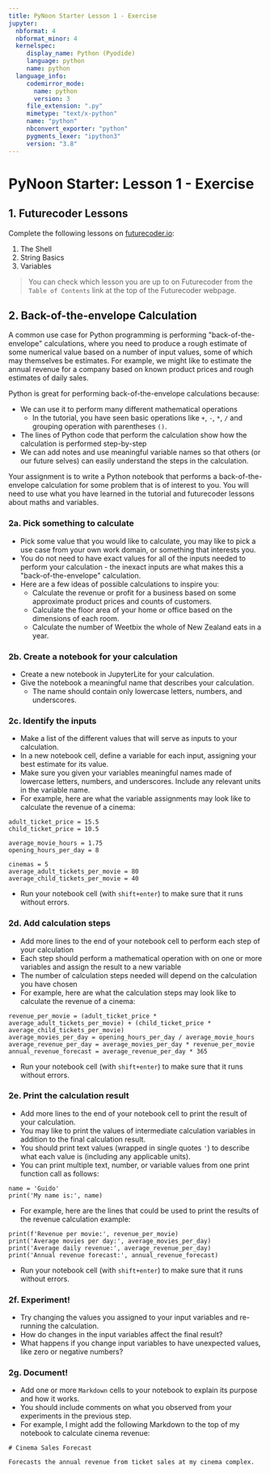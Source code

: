 ```yaml
---
title: PyNoon Starter Lesson 1 - Exercise
jupyter:
  nbformat: 4
  nbformat_minor: 4
  kernelspec:
     display_name: Python (Pyodide)
     language: python
     name: python
  language_info:
     codemirror_mode:
       name: python
       version: 3
     file_extension: ".py"
     mimetype: "text/x-python"
     name: "python"
     nbconvert_exporter: "python"
     pygments_lexer: "ipython3"
     version: "3.8"
---
```


# PyNoon Starter: Lesson 1 - Exercise

## 1. Futurecoder Lessons

Complete the following lessons on [futurecoder.io](https://futurecoder.io):

1. The Shell
2. String Basics
3. Variables

> You can check which lesson you are up to on Futurecoder from the
> `Table of Contents` link at the top of the Futurecoder webpage.


## 2. Back-of-the-envelope Calculation

A common use case for Python programming is performing
"back-of-the-envelope" calculations, where you need to produce a rough
estimate of some numerical value based on a number of input values,
some of which may themselves be estimates. For example, we might like
to estimate the annual revenue for a company based on known product
prices and rough estimates of daily sales.

Python is great for performing back-of-the-envelope calculations
because:

* We can use it to perform many different mathematical operations
  * In the tutorial, you have seen basic operations like `+`, `-`,
    `*`, `/` and grouping operation with parentheses `()`.
* The lines of Python code that perform the calculation show how the
  calculation is performed step-by-step
* We can add notes and use meaningful variable names so that others
  (or our future selves) can easily understand the steps in the
  calculation.

Your assignment is to write a Python notebook that performs a
back-of-the-envelope calculation for some problem that is of interest
to you. You will need to use what you have learned in the tutorial and
futurecoder lessons about maths and variables.

### 2a. Pick something to calculate

* Pick some value that you would like to calculate, you may like to
  pick a use case from your own work domain, or something that
  interests you.
* You do not need to have exact values for all of the inputs needed to
  perform your calculation - the inexact inputs are what makes this a
  "back-of-the-envelope" calculation.
* Here are a few ideas of possible calculations to inspire you:
  * Calculate the revenue or profit for a business based on some
    approximate product prices and counts of customers.
  * Calculate the floor area of your home or office based on the
    dimensions of each room.
  * Calculate the number of Weetbix the whole of New Zealand eats in a
    year.

### 2b. Create a notebook for your calculation

* Create a new notebook in JupyterLite for your calculation.
* Give the notebook a meaningful name that describes your calculation.
  * The name should contain only lowercase letters, numbers, and
    underscores.

### 2c. Identify the inputs

* Make a list of the different values that will serve as inputs to
  your calculation.
* In a new notebook cell, define a variable for each input, assigning
  your best estimate for its value.
* Make sure you given your variables meaningful names made of
  lowercase letters, numbers, and underscores. Include any relevant
  units in the variable name.
* For example, here are what the variable assignments may look like
  to calculate the revenue of a cinema:

```code
adult_ticket_price = 15.5
child_ticket_price = 10.5

average_movie_hours = 1.75
opening_hours_per_day = 8

cinemas = 5
average_adult_tickets_per_movie = 80
average_child_tickets_per_movie = 40
```

* Run your notebook cell (with `shift+enter`) to make sure that it
  runs without errors.

### 2d. Add calculation steps

* Add more lines to the end of your notebook cell to perform each step
  of your calculation
* Each step should perform a mathematical operation with on one or
  more variables and assign the result to a new variable
* The number of calculation steps needed will depend on the
  calculation you have chosen
* For example, here are what the calculation steps may look like to
  calculate the revenue of a cinema:

```code
revenue_per_movie = (adult_ticket_price * average_adult_tickets_per_movie) + (child_ticket_price * average_child_tickets_per_movie)
average_movies_per_day = opening_hours_per_day / average_movie_hours
average_revenue_per_day = average_movies_per_day * revenue_per_movie
annual_revenue_forecast = average_revenue_per_day * 365
```

* Run your notebook cell (with `shift+enter`) to make sure that it
  runs without errors.

### 2e. Print the calculation result

* Add more lines to the end of your notebook cell to print the result
  of your calculation.
* You may like to print the values of intermediate calculation
  variables in addition to the final calculation result.
* You should print text values (wrapped in single quotes `'`) to
  describe what each value is (including any applicable units).
* You can print multiple text, number, or variable values from one
  print function call as follows:

```code
name = 'Guido'
print('My name is:', name)
```

* For example, here are the lines that could be used to print the
  results of the revenue calculation example:

```code
print(f'Revenue per movie:', revenue_per_movie)
print('Average movies per day:', average_movies_per_day)
print('Average daily revenue:', average_revenue_per_day)
print('Annual revenue forecast:', annual_revenue_forecast)
```

* Run your notebook cell (with `shift+enter`) to make sure that it
  runs without errors.

### 2f. Experiment!

* Try changing the values you assigned to your input variables and
  re-running the calculation.
* How do changes in the input variables affect the final result?
* What happens if you change input variables to have unexpected
  values, like zero or negative numbers?

### 2g. Document!

* Add one or more `Markdown` cells to your notebook to explain its
  purpose and how it works.
* You should include comments on what you observed from your
  experiments in the previous step.
* For example, I might add the following Markdown to the top of my
  notebook to calculate cinema revenue:

```
# Cinema Sales Forecast

Forecasts the annual revenue from ticket sales at my cinema complex.
```
